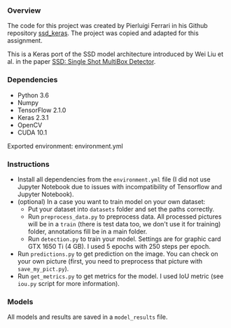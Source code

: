 ### Overview

The code for this project was created by Pierluigi Ferrari in his Github repository [ssd_keras](https://github.com/pierluigiferrari/ssd_keras). The project was copied and adapted for this assignment.

This is a Keras port of the SSD model architecture introduced by Wei Liu et al. in the paper [SSD: Single Shot MultiBox Detector](https://arxiv.org/abs/1512.02325).

### Dependencies

* Python 3.6
* Numpy
* TensorFlow 2.1.0
* Keras 2.3.1
* OpenCV
* CUDA 10.1

Exported environment: environment.yml

### Instructions

 * Install all dependencies from the `environment.yml` file (I did not use Jupyter Notebook due to issues with incompatibility of Tensorflow and Jupyter Notebook).
 * (optional) In a case you want to train model on your own dataset:
      + Put your dataset into `datasets` folder and set the paths correctly. 
      + Run `preprocess_data.py` to preprocess data. All processed pictures will be in a `train` (there is test data too, we don't use it for training) folder, annotations fill be in a main folder.
      + Run `detection.py` to train your model. Settings are for graphic card GTX 1650 Ti (4 GB). I used 5 epochs with 250 steps per epoch. 
* Run `predictions.py` to get prediction on the image. You can check on your own picture (first, you need to preprocess that picture with `save_my_pict.py`). 
* Run `get_metrics.py` to get metrics for the model. I used IoU metric (see `iou.py` script for more information). 

### Models

All models and results are saved in a `model_results` file.
